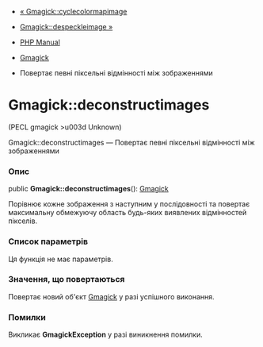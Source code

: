 - [« Gmagick::cyclecolormapimage](gmagick.cyclecolormapimage.md)
- [Gmagick::despeckleimage »](gmagick.despeckleimage.md)

- [PHP Manual](index.md)
- [Gmagick](class.gmagick.md)
- Повертає певні піксельні відмінності між зображеннями

# Gmagick::deconstructimages

(PECL gmagick \>u003d Unknown)

Gmagick::deconstructimages — Повертає певні піксельні відмінності
між зображеннями

### Опис

public **Gmagick::deconstructimages**(): [Gmagick](class.gmagick.md)

Порівнює кожне зображення з наступним у послідовності та
повертає максимальну обмежуючу область будь-яких виявлених
відмінностей пікселів.

### Список параметрів

Ця функція не має параметрів.

### Значення, що повертаються

Повертає новий об'єкт [Gmagick](class.gmagick.md) у разі успішного
виконання.

### Помилки

Викликає **GmagickException** у разі виникнення помилки.
